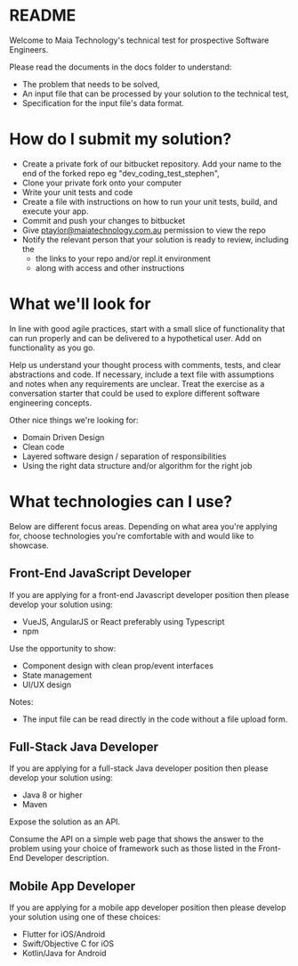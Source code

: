# README

Welcome to Maia Technology's technical test for prospective Software Engineers.

Please read the documents in the docs folder to understand:

* The problem that needs to be solved,
* An input file that can be processed by your solution to the technical test,
* Specification for the input file's data format.
# How do I submit my solution?

* Create a private fork of our bitbucket repository. Add your name to the end of the forked repo eg "dev_coding_test_stephen",
* Clone your private fork onto your computer
* Write your unit tests and code
* Create a file with instructions on how to run your unit tests, build, and execute your app.
* Commit and push your changes to bitbucket
* Give ptaylor@maiatechnology.com.au permission to view the repo
* Notify the relevant person that your solution is ready to review, including the
	* the links to your repo and/or repl.it environment 
	* along with access and other instructions

# What we'll look for 

In line with good agile practices, start with a small slice of functionality that can run properly and can be delivered to a hypothetical user. Add on functionality as you go.

Help us understand your thought process with comments, tests, and clear abstractions and code. If necessary, include a text file with assumptions and notes when any requirements are unclear. Treat the exercise as a conversation starter that could be used to explore different software engineering concepts.

Other nice things we're looking for: 
* Domain Driven Design
* Clean code
* Layered software design / separation of responsibilities
* Using the right data structure and/or algorithm for the right job

# What technologies can I use?

Below are different focus areas. Depending on what area you're applying for, choose technologies you're comfortable with and would like to showcase.

## Front-End JavaScript Developer

If you are applying for a front-end Javascript developer position then please develop your solution using:

* VueJS, AngularJS or React preferably using Typescript
* npm

Use the opportunity to show:
* Component design with clean prop/event interfaces
* State management
* UI/UX design

Notes:
* The input file can be read directly in the code without a file upload form.

## Full-Stack Java Developer

If you are applying for a full-stack Java developer position then please develop your solution using:

* Java 8 or higher
* Maven

Expose the solution as an API.

Consume the API on a simple web page that shows the answer to the problem using your choice of framework such as those listed in the Front-End Developer description.

## Mobile App Developer

If you are applying for a mobile app developer position then please develop your solution using one of these choices:

* Flutter for iOS/Android
* Swift/Objective C for iOS
* Kotlin/Java for Android
